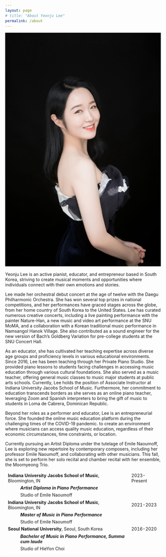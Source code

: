 ```yaml
---
layout: page
# title: "About Yeonju Lee"
permalink: /about
---
```



![profile_blue](../assets/img/yeonjulee_profile_black.jpg)

Yeonju Lee is an active pianist, educator, and entrepreneur based in South Korea, striving to create musical moments and opportunities where individuals connect with their own emotions and stories.

Lee made her orchestral debut concert at the age of twelve with the Daegu Philharmonic Orchestra. She has won several top prizes in national competitions, and her performances have graced stages across the globe, from her home country of South Korea to the United States. Lee has curated numerous creative concerts, including a live painting performance with the painter Nature-Han, a new music and video art performance at the SNU MoMA, and a collaboration with a Korean traditional music performance in Namsangol Hanok Village. She also contributed as a sound engineer for the new version of Bach’s Goldberg Variation for pre-college students at the SNU Concert Hall.

As an educator, she has cultivated her teaching expertise across diverse age groups and proficiency levels in various educational environments. Since 2016, Lee has been teaching through her Private Piano Studio. She provided piano lessons to students facing challenges in accessing music education through various cultural foundations. She also served as a music teacher, offering general music classes to music major students at public arts schools. Currently, Lee holds the position of Associate Instructor at Indiana University Jacobs School of Music. Furthermore, her commitment to education transcends borders as she serves as an online piano teacher, leveraging Zoom and Spanish interpreters to bring the gift of music to students in Loma de Cabrera, Dominican Republic.

Beyond her roles as a performer and educator, Lee is an entrepreneurial force. She founded the online music education platform during the challenging times of the COVID-19 pandemic. to create an environment where musicians can access quality music education, regardless of their economic circumstances, time constraints, or location.

Currently pursuing an Artist Diploma under the tutelage of Emile Naoumoff, Lee is exploring new repertoire by contemporary composers, including her professor Emile Naoumoff, and collaborating with other musicians. This fall, she is set to perform her solo recital and chamber recital with her ensemble, the Moomyeong Trio. 


<table style="border-collapse: collapse; width: 100%; border: 1px solid white;">
  <tr style="border: 1px solid white;">
    <td style="border: 1px solid white;"><strong>Indiana University Jacobs School of Music</strong>, Bloomington, IN</td>
    <td style="border: 1px solid white;">2023-Present</td>
  </tr>
  <tr style="border: 1px solid white;">
    <td style="border: 1px solid white;"><div style="margin-left: 40px;"><em><strong>Artist Diploma in Piano Performance</strong></em></div></td>
  </tr>
  <tr style="border: 1px solid white;">
    <td style="border: 1px solid white;"><div style="margin-left: 40px;">Studio of Emile Naoumoff</div></td>
  </tr>

  <tr style="border: 1px solid white;">
    <td style="border: 1px solid white;"><strong>Indiana University Jacobs School of Music</strong>, Bloomington, IN</td>
    <td style="border: 1px solid white;">2021-2023</td>
  </tr>
  <tr style="border: 1px solid white;">
    <td style="border: 1px solid white;"><div style="margin-left: 40px;"><em><strong>Master of Music in Piano Performance</strong></em></div></td>
  </tr>
  <tr style="border: 1px solid white;">
    <td style="border: 1px solid white;"><div style="margin-left: 40px;">Studio of Emile Naoumoff</div></td>
  </tr>

  <tr style="border: 1px solid white;">
    <td style="border: 1px solid white;"><strong>Seoul National University</strong>, Seoul, South Korea</td>
    <td style="border: 1px solid white;">2016-2020</td>
  </tr>
  <tr style="border: 1px solid white;">
    <td style="border: 1px solid white;"><div style="margin-left: 40px;"><em><strong>Bachelor of Music in Piano Performance, Summa cum laude</strong></em></div></td>
  </tr>
  <tr style="border: 1px solid white;">
    <td style="border: 1px solid white;"><div style="margin-left: 40px;">Studio of HieYon Choi</div></td>
  </tr>
</table>